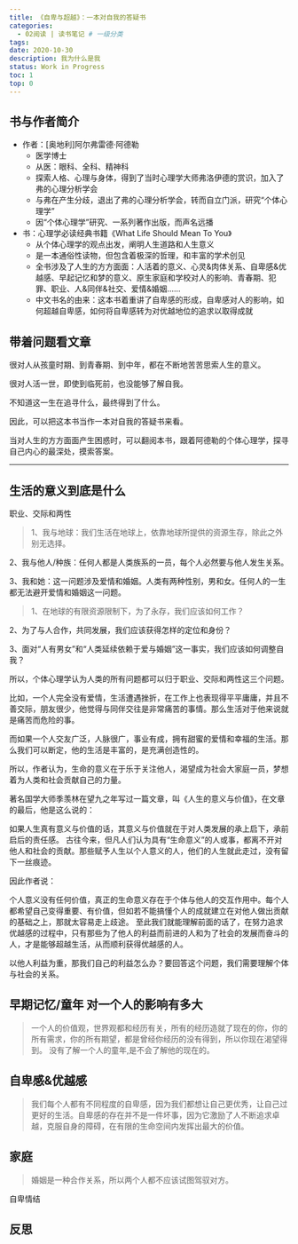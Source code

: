 ```yaml
---
title: 《自卑与超越》：一本对自我的答疑书
categories:
  - 02阅读 | 读书笔记 # 一级分类
tags:
date: 2020-10-30
description: 我为什么是我
status: Work in Progress
toc: 1
top: 0
---
```


## 书与作者简介

- 作者：[奥地利]阿尔弗雷德·阿德勒
  - 医学博士
  - 从医：眼科、全科、精神科
  - 探索人格、心理与身体，得到了当时心理学大师弗洛伊德的赏识，加入了弗的心理分析学会
  - 与弗在产生分歧，退出了弗的心理分析学会，转而自立门派，研究“个体心理学”
  - 因“个体心理学”研究、一系列著作出版，而声名远播
- 书：心理学必读经典书籍《What Life Should Mean To You》
  - 从个体心理学的观点出发，阐明人生道路和人生意义
  - 是一本通俗性读物，但包含着极深的哲理，和丰富的学术创见
  - 全书涉及了人生的方方面面：人活着的意义、心灵&肉体关系、自卑感&优越感、早起记忆和梦的意义、原生家庭和学校对人的影响、青春期、犯罪、职业、人&同伴&社交、爱情&婚姻......
  - 中文书名的由来：这本书着重讲了自卑感的形成，自卑感对人的影响，如何超越自卑感，如何将自卑感转为对优越地位的追求以取得成就

## 带着问题看文章

很对人从孩童时期、到青春期、到中年，都在不断地苦苦思索人生的意义。

很对人活一世，即使到临死前，也没能够了解自我。

不知道这一生在追寻什么，最终得到了什么。

因此，可以把这本书当作一本对自我的答疑书来看。

当对人生的方方面面产生困惑时，可以翻阅本书，跟着阿德勒的个体心理学，探寻自己内心的最深处，摸索答案。

---


## 生活的意义到底是什么

职业、交际和两性

> 1、我与地球：我们生活在地球上，依靠地球所提供的资源生存，除此之外别无选择。

2、我与他人/种族：任何人都是人类族系的一员，每个人必然要与他人发生关系。

3、我和她：这一问题涉及爱情和婚姻。人类有两种性别，男和女。任何人的一生都无法避开爱情和婚姻这一问题。

> 1、在地球的有限资源限制下，为了永存，我们应该如何工作？

2、为了与人合作，共同发展，我们应该获得怎样的定位和身份？

3、面对“人有男女”和“人类延续依赖于爱与婚姻”这一事实，我们应该如何调整自我？

所以，个体心理学认为人类的所有问题都可以归于职业、交际和两性这三个问题。

比如，一个人完全没有爱情，生活遭遇挫折，在工作上也表现得平平庸庸，并且不善交际，朋友很少，他觉得与同伴交往是非常痛苦的事情。那么生活对于他来说就是痛苦而危险的事。

而如果一个人交友广泛，人脉很广，事业有成，拥有甜蜜的爱情和幸福的生活。那么我们可以断定，他的生活是丰富的，是充满创造性的。

所以，作者认为，生命的意义在于乐于关注他人，渴望成为社会大家庭一员，梦想着为人类和社会贡献自己的力量。

著名国学大师季羡林在望九之年写过一篇文章，叫《人生的意义与价值》，在文章的最后，他是这么说的：

如果人生真有意义与价值的话，其意义与价值就在于对人类发展的承上启下，承前启后的责任感。
古往今来，但凡人们认为具有“生命意义”的人或事，都离不开对他人和社会的贡献。那些赋予人生以个人意义的人，他们的人生就此走过，没有留下一丝痕迹。

因此作者说：

个人意义没有任何价值，真正的生命意义存在于个体与他人的交互作用中。每个人都希望自己变得重要、有价值，但如若不能搞懂个人的成就建立在对他人做出贡献的基础之上，那就太容易走上歧途。
至此我们就能理解前面的话了，在努力追求优越感的过程中，只有那些为了他人的利益而前进的人和为了社会的发展而奋斗的人，才是能够超越生活，从而顺利获得优越感的人。

以他人利益为重，那我们自己的利益怎么办？要回答这个问题，我们需要理解个体与社会的关系。

## 早期记忆/童年 对一个人的影响有多大

> 一个人的价值观，世界观都和经历有关，所有的经历造就了现在的你，你的所有需求，你的所有期望，都是曾经你经历的没有得到，所以你现在渴望得到。
> 没有了解一个人的童年,是不会了解他的现在的。

## 自卑感&优越感

> 我们每个人都有不同程度的自卑感，因为我们都想让自己更优秀，让自己过更好的生活。自卑感的存在并不是一件坏事，因为它激励了人不断追求卓越，克服自身的障碍，在有限的生命空间内发挥出最大的价值。

## 家庭

> 婚姻是一种合作关系，所以两个人都不应该试图驾驭对方。

自卑情结

## 反思
